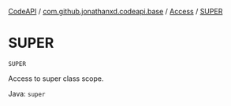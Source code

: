 [CodeAPI](../../index.md) / [com.github.jonathanxd.codeapi.base](../index.md) / [Access](index.md) / [SUPER](.)

# SUPER

`SUPER`

Access to super class scope.

Java: `super`

